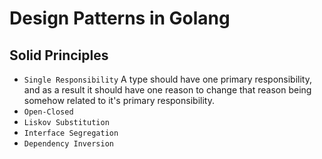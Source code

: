 # Design Patterns in Golang

## Solid Principles

- `Single Responsibility` A type should have one primary responsibility, and as a result it should have
  one reason to change that reason being somehow related to it's primary responsibility.
- `Open-Closed`
- `Liskov Substitution`
- `Interface Segregation`
- `Dependency Inversion`